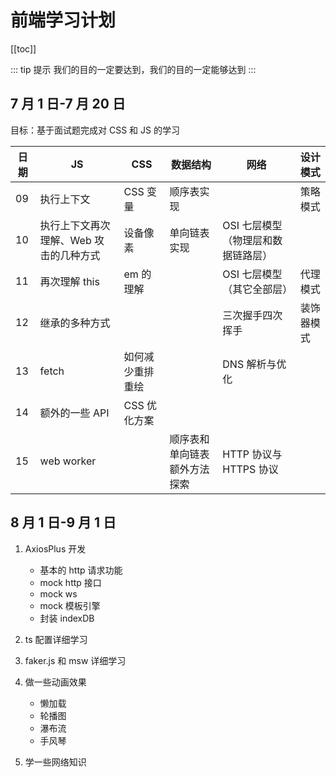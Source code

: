 # 前端学习计划

[[toc]]

::: tip 提示
我们的目的一定要达到，我们的目的一定能够达到
:::

## 7 月 1 日-7 月 20 日

目标：基于面试题完成对 CSS 和 JS 的学习

| 日期 | JS                                     | CSS              | 数据结构                     | 网络                               | 设计模式   |
| ---- | -------------------------------------- | ---------------- | ---------------------------- | ---------------------------------- | ---------- |
| 09   | 执行上下文                             | CSS 变量         | 顺序表实现                   |                                    | 策略模式   |
| 10   | 执行上下文再次理解、Web 攻击的几种方式 | 设备像素         | 单向链表实现                 | OSI 七层模型（物理层和数据链路层） |            |
| 11   | 再次理解 this                          | em 的理解        |                              | OSI 七层模型（其它全部层）         | 代理模式   |
| 12   | 继承的多种方式                         |                  |                              | 三次握手四次挥手                   | 装饰器模式 |
| 13   | fetch                                  | 如何减少重排重绘 |                              | DNS 解析与优化                     |            |
| 14   | 额外的一些 API                         | CSS 优化方案     |                              |                                    |            |
| 15   | web worker                             |                  | 顺序表和单向链表额外方法探索 | HTTP 协议与 HTTPS 协议             |            |

## 8 月 1 日-9 月 1 日

1. AxiosPlus 开发
   - 基本的 http 请求功能
   - mock http 接口
   - mock ws
   - mock 模板引擎
   - 封装 indexDB
2. ts 配置详细学习
3. faker.js 和 msw 详细学习

4. 做一些动画效果

   - 懒加载
   - 轮播图
   - 瀑布流
   - 手风琴

5. 学一些网络知识
